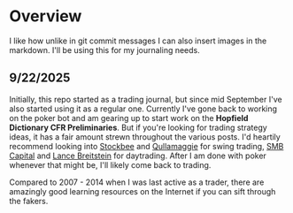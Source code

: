 # Overview

I like how unlike in git commit messages I can also insert images in the markdown. I'll be using this for my journaling needs.

## 9/22/2025

Initially, this repo started as a trading journal, but since mid September I've also started using it as a regular one. Currently I've gone back to working on the poker bot and am gearing up to start work on the **Hopfield Dictionary CFR Preliminaries**. But if you're looking for trading strategy ideas, it has a fair amount strewn throughout the various posts. I'd heartily recommend looking into [Stockbee](https://www.youtube.com/@Stockbeevideos) and [Qullamaggie](https://qullamaggie.com/my-3-timeless-setups-that-have-made-me-tens-of-millions/) for swing trading, [SMB Capital](https://www.youtube.com/@smbcapital) and [Lance Breitstein](https://www.youtube.com/@TheOneLanceB) for daytrading. After I am done with poker whenever that might be, I'll likely come back to trading.

Compared to 2007 - 2014 when I was last active as a trader, there are amazingly good learning resources on the Internet if you can sift through the fakers.